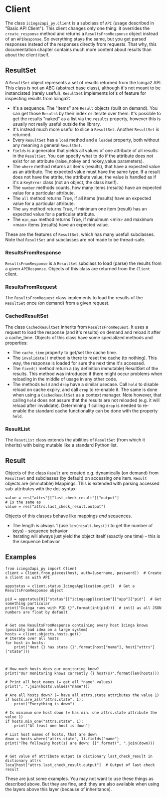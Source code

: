 # Client
The class `icinga2api_py.Client` is a subclass of `API` (usage described in "Basic API Client"). This client changes
only one thing: it overrides the `create_response` method and returns a `ResultsFromResponse` object instead of an
`APIResponse`.
So everything stays the same, but you get parsed responses instead of the responses directly from requests.
That why, this documentation chapter contains much more content about results than about the client itself.

## ResultSet

A `ResultSet` object represents a set of results returned from the Icinga2 API. This class is not an ABC (abstract base
class), although it's not meant to be instanciated (rarely useful).
`ResultSet` implements lot's of feature for inspecting results from Icinga2:
- It's a sequence. The "items" are `Result` objects (built on demand). You can get those `Result`s by their index or
 iterate over them. It's possible to get the results "naked" as a list via the `results` property, however this is
 usually not really useful outside the library.
- It's instead much more useful to slice a `ResultSet`. Another `ResultSet` is returned.
- Every `ResultSet` has a `load` method and a `loaded` property, both without any meaning a general `ResultSet`.
- `fields` is a generator that yields all values of one attribute of all results in the `ResultSet`. You can specify
  what to do if the attribute does not exist for an attribute (raise_nokey and nokey_value parameters).
- The `where` method returns all items (results), that have a expected value as an attribute. The expected value must
 have the same type. If a result does not have the attrite, the attribute value, the value is handled as if it's a
 `KeyError` class (not an object, the class itself).
- The `number` methods counts, how many items (results) have an expected value for a particular attribute.
- The `all` method returns True, if all items (results) have an expected value for a particular attribute.
- The `any` method returns True, if minimum one item (result) has an expected value  for a particular attribute.
- The `min_max` method returns True, if minuimum &lt;min&gt; and maximum &lt;max&gt; items (results) have an expected
 value.

These are the features of `ResultSet`, which has many usefull subclasses.
Note that `ResultSet` and subclasses are not made to be thread-safe.

### ResultsFromResponse

`ResultsFromResponse` is a `ResultSet` subclass to load (parse) the results from a given `APIResponse`.
Objects of this class are returned from the `Client` client.

### ResultsFromRequest

The `ResultsFromRequest` class implements to load the results of the `ResultSet` once (on demand) from a given request.

### CachedResultSet

The class `CachedResultSet` inherits from `ResultsFromRequest`. It uses a request to load the response (and it's
results) on demand and reload it after a cache_time.
Objects of this class have some specialized methods and properties:
- The `cache_time` property to get/set the cache time.
- The `invalidate()` method is there to reset the cache (to nothing). This way, the response is loaded for sure the next
  time it's accessed.
- The `fixed()` method return a (by definition immutable) ResultSet of the results. This method was introduced if there
  might occur problems when reloading in the middle of usage in any other code.
- The methods `hold`  and `drop` have a similar usecase. Call `hold` to disable reload on cache expiry, and call `drop`
  to re-enable it. The same is done when using a `CachedResultSet` as a context manager.
  Note however, that calling `hold` does not assure that the results are not reloaded (e.g. it will reload after
  invalidate).
  Determining if calling `drop` is needed to re-enable the standard cache functionality can be done with the property
  `held`.

### ResultList

The `ResutList` class extends the abilities of `ResultSet` (from which it inherits) with being mutable like a standard
Python list.

## Result

Objects of the class `Result` are created e.g. dynamically (on demand) from `ResultSet` and subclasses (by default) on
accessing one item. `Result` objects are (immutable) Mappings. This is extended with parsing accessed sub-attributes
with the dot-syntax:
```
value = res["attrs"]["last_check_result"]["output"]
# Is the same as
value = res["attrs.last_check_result.output"]
```
Objects of this classes behave like mappings *and* sequences.
- The length is always 1 (use `len(result.keys())` to get the number of keys) - sequence behavior
- Iterating will always just yield the object itself (exactly one time) - this is the sequence behavior

## Examples

```
from icinga2api_py import Client
client = Client.from_pieces(host, auth=(username, password))  # Create a client as with API

appstatus = client.status.IcingaApplication.get()  # Get a ResultsFromResponse object

pid = appstatus[0]["status"]["icingaapplication"]["app"]["pid"]  # Get something particular
print("Icinga runs with PID {}".format(int(pid)))  # int() as all JSON numbers are float by default


# Get one ResultsFromResponse containing every host Icinga knows (possibly bad idea on a large system)
hosts = client.objects.hosts.get()
# Iterate over all hosts
for host in hosts:
    print("Host {} has state {}".format(host["name"], host["attrs"]["state"]))



# How much hosts does our monitoring know?
print("Our monitoring knows currently {} host(s)".format(len(hosts)))

# Print all host names (= get all "name" values)
print(", ".join(hosts.values("name")))

# Are all hosts down? (= have all attrs.state attributes the value 1)
if hosts.are_all("attrs.state", 1):
    print("Everything is down")

# Is minimum one host down (= has min. one attrs.state attribute the value 1)
if hosts.min_one("attrs.state", 1):
    print("At least one host is down")

# List host names of hosts, that are down
down = hosts.where("attrs.state", 1).fields("name")
print("The following host(s) are down: {}".format(", ".join(down)))


# Get value of attribute output in dictionary last_check_result in dictionary attrs
localhost["attrs.last_check_result.output"]  # Output of last check result
```

These are just some examples. You may not want to use these things as described above. But they are
fine, and: they are also available when using the layers above this layer (because of inheritance).
